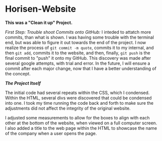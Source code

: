 # Horisen-Website
**This was a "Clean it up" Project.** 

_First Step: Trouble shoot Commits onto GitHub:_
I inteded to attatch more commits, than what is shown.  I was having some trouble with the terminal end, but was able to figure it out towards the end of the project.  I now realize the process of `git commit -m quote`, commits it to my internal, and then `git add`, commits it to the website, and then, finally, `git push` is the final commit to "push" it onto my GitHub. This discovery was made after several google attempts, with trial and error.  In the future, I will ensure a commit after each major change, now that I have a better understanding of the concept.  

**_The Project Itself_**
  
The initial code had several repeats within the CSS, which I condensed.  Within the HTML, several divs were discovered that could be condensed into one.  I took my time running the code back and forth to make sure the adjustments did not affect the integrity of the original website.

I adjusted some measurements to allow for the boxes to align with each other at the bottom of the website, when viewed on a full computer screen. I also added a title to the web page within the HTML to showcase the name of the company when a user opens the page. 
